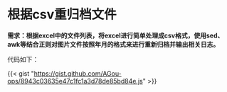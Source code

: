# 根据csv重归档文件


**需求：根据excel中的文件列表，将excel进行简单处理成csv格式，使用sed、awk等结合正则对图片文件按照年月的格式来进行重新归档并输出相关日志。**

<!--more-->

代码如下：

{{< gist "https://gist.github.com/AGou-ops/8943c03635e47c1fc1a3d78de85bd84e.js" >}}
